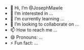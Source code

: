 - 👋 Hi, I’m @JosephMawle
- 👀 I’m interested in ...
- 🌱 I’m currently learning ...
- 💞️ I’m looking to collaborate on ...
- 📫 How to reach me ...
- 😄 Pronouns: ...
- ⚡ Fun fact: ...

<!---
JosephMawle/JosephMawle is a ✨ special ✨ repository because its `README.md` (this file) appears on your GitHub profile.
You can click the Preview link to take a look at your changes.
--->
